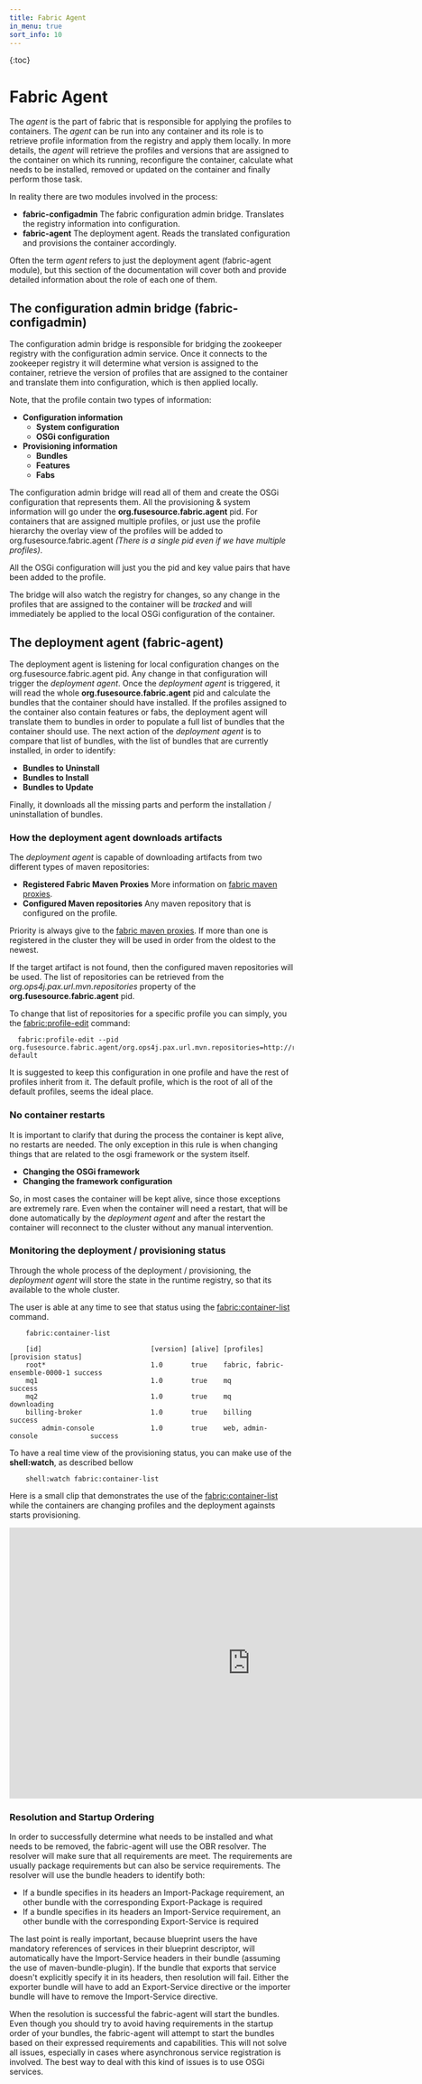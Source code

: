 ```yaml
---
title: Fabric Agent
in_menu: true
sort_info: 10
--- 
```

{:toc}

# Fabric Agent

The *agent* is the part of fabric that is responsible for applying the profiles to containers. The *agent* can be run into any container and its role is to retrieve profile information from the registry and apply them locally.
In more details, the *agent* will retrieve the profiles and versions that are assigned to the container on which its running, reconfigure the container, calculate what needs to be installed, removed or updated on the container and finally perform those task.

In reality there are two modules involved in the process:

* **fabric-configadmin** The fabric configuration admin bridge. Translates the registry information into configuration.
* **fabric-agent** The deployment agent. Reads the translated configuration and provisions the container accordingly.

Often the term *agent* refers to just the deployment agent (fabric-agent module), but this section of the documentation will cover both and provide detailed information about the role of each one of them.

## The configuration admin bridge (fabric-configadmin)

The configuration admin bridge is responsible for bridging the zookeeper registry with the configuration admin service.
Once it connects to the zookeeper registry it will determine what version is assigned to the container, retrieve the version of profiles that are assigned to the container and translate them into configuration, which is then applied locally.

Note, that the profile contain two types of information:

* **Configuration information**
  * **System configuration**
  * **OSGi configuration**
* **Provisioning information**
  * **Bundles**
  * **Features**
  * **Fabs**

The configuration admin bridge will read all of them and create the OSGi configuration that represents them.
All the provisioning & system information will go under the **org.fusesource.fabric.agent** pid. For containers that are assigned multiple profiles, or just use the profile hierarchy the overlay view of the profiles will be added to org.fusesource.fabric.agent *(There is a single pid even if we have multiple profiles)*.

All the OSGi configuration will just you the pid and key value pairs that have been added to the profile.

The bridge will also watch the registry for changes, so any change in the profiles that are assigned to the container will be *tracked* and will immediately be applied to the local OSGi configuration of the container.

## The deployment agent (fabric-agent)

The deployment agent is listening for local configuration changes on the org.fusesource.fabric.agent pid. Any change in that configuration will trigger the *deployment agent*.
Once the *deployment agent* is triggered, it will read the whole **org.fusesource.fabric.agent** pid and calculate the bundles that the container should have installed.
If the profiles assigned to the container also contain features or fabs, the deployment agent will translate them to bundles in order to populate a full list of bundles that the container should use.
The next action of the *deployment agent* is to compare that list of bundles, with the list of bundles that are currently installed, in order to identify:

* **Bundles to Uninstall**
* **Bundles to Install**
* **Bundles to Update**

Finally, it downloads all the missing parts and perform the installation / uninstallation of bundles.

### How the deployment agent downloads artifacts

The *deployment agent* is capable of downloading artifacts from two different types of maven repositories:

* **Registered Fabric Maven Proxies** More information on [fabric maven proxies](fabric-maven-proxy.html).
* **Configured Maven repositories** Any maven repository that is configured on the profile.

Priority is always give to the [fabric maven proxies](fabric-maven-proxy.html). If more than one is registered in the cluster they will be used in order from the oldest to the newest.

If the target artifact is not found, then the configured maven repositories will be used. The list of repositories can be retrieved from the *org.ops4j.pax.url.mvn.repositories* property of the **org.fusesource.fabric.agent** pid.

To change that list of repositories for a specific profile you can simply, you the [fabric:profile-edit](commands/fabric-profile-edit.html) command:

      fabric:profile-edit --pid org.fusesource.fabric.agent/org.ops4j.pax.url.mvn.repositories=http://repositorymanager.mylocalnetwork.net default

It is suggested to keep this configuration in one profile and have the rest of profiles inherit from it. The default profile, which is the root of all of the default profiles, seems the ideal place.

### No container restarts

It is important to clarify that during the process the container is kept alive, no restarts are needed. The only exception in this rule is when changing things that are related to the osgi framework or the system itself.

* **Changing the OSGi framework**
* **Changing the framework configuration**

So, in most cases the container will be kept alive, since those exceptions are extremely rare. Even when the container will need a restart, that will be done automatically by the *deployment agent* and after the restart the container will reconnect to the cluster without any manual intervention.


### Monitoring the deployment / provisioning status
Through the whole process of the deployment / provisioning, the *deployment agent* will store the state in the runtime registry, so that its available to the whole cluster.

The user is able at any time to see that status using the [fabric:container-list](commands/fabric-container-list.html) command.

        fabric:container-list

        [id]                           [version] [alive] [profiles]                     [provision status]
        root*                          1.0       true    fabric, fabric-ensemble-0000-1 success
        mq1                            1.0       true    mq                             success
        mq2                            1.0       true    mq                             downloading
        billing-broker                 1.0       true    billing                        success
            admin-console              1.0       true    web, admin-console             success

To have a real time view of the provisioning status, you can make use of the **shell:watch**, as described bellow

        shell:watch fabric:container-list

Here is a small clip that demonstrates the use of the [fabric:container-list](commands/fabric-container-list.html) while the containers are changing profiles and the deployment againsts starts provisioning.

<object width="853" height="480"><param name="movie" value="http://www.youtube.com/v/uhZE3aSDYcM?version=3&amp;hl=en_US&amp;rel=0"></param><param name="allowFullScreen" value="true"></param><param name="allowscriptaccess" value="always"></param><embed src="http://www.youtube.com/v/uhZE3aSDYcM?version=3&amp;hl=en_US&amp;rel=0" type="application/x-shockwave-flash" width="853" height="480" allowscriptaccess="always" allowfullscreen="true"></embed></object>

### Resolution and Startup Ordering

In order to successfully determine what needs to be installed and what needs to be removed, the fabric-agent will use the OBR resolver. The resolver will make sure that all requirements are meet.
The requirements are usually package requirements but can also be service requirements. The resolver will use the bundle headers to identify both:

* If a bundle specifies in its headers an Import-Package requirement, an other bundle with the corresponding Export-Package is required
* If a bundle specifies in its headers an Import-Service requirement, an other bundle with the corresponding Export-Service is required

The last point is really important, because blueprint users the have mandatory references of services in their blueprint descriptor, will automatically have the Import-Service headers in their bundle (assuming the use of maven-bundle-plugin).
If the bundle that exports that service doesn't explicitly specify it in its headers, then resolution will fail. Either the exporter bundle will have to add an Export-Service directive or the importer bundle will have to remove the Import-Service directive.

When the resolution is successful the fabric-agent will start the bundles. Even though you should try to avoid having requirements in the startup order of your bundles, the fabric-agent will attempt to start the bundles based on their expressed requirements and capabilities.
This will not solve all issues, especially in cases where asynchronous service registration is involved. The best way to deal with this kind of issues is to use OSGi services.

